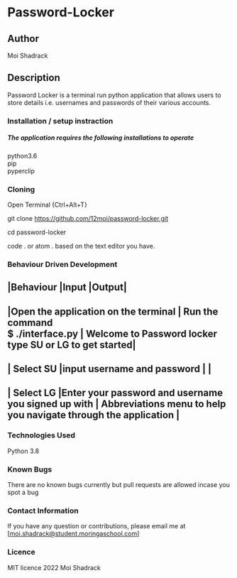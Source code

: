 # Password-Locker

## Author

Moi Shadrack

## Description
Password Locker is a terminal run python application that allows users to store details i.e. usernames and passwords of their various accounts.



### Installation / setup instraction
##### The application requires the following installations to operate
python3.6 <br>
pip<br>
pyperclip

### Cloning
Open Terminal {Ctrl+Alt+T} <br>

git clone https://github.com/12moi/password-locker.git<br>

cd password-locker <br>

code . or atom . based on the text editor you have.




### Behaviour Driven Development


|Behaviour                                      |Input                                       |Output|
------------------------------------------------------------------------------------------------------
|Open the application on the terminal  |  Run the command <br>$ ./interface.py               | Welcome to Password locker type SU or LG to get started|
-------------------------------------------------------------------------------------------------------
| Select SU                            |input username and password	                         |      |
----------------------------------------------------------------------------------------------
|  Select LG                           |Enter your password and username you signed up with            |    Abbreviations menu to help you navigate through the application  |
------------------------------------

### Technologies Used
Python 3.8

### Known Bugs
There are no known bugs currently but pull requests are allowed incase you spot a bug

### Contact Information
If you have any question or contributions, please email me at [moi.shadrack@student.moringaschool.com]

### Licence
MIT licence  2022 Moi Shadrack



